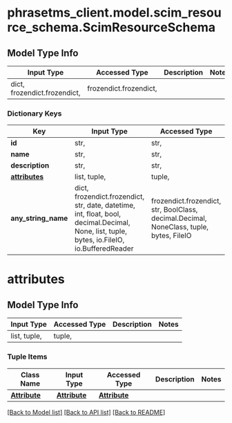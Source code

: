 # phrasetms_client.model.scim_resource_schema.ScimResourceSchema

## Model Type Info

| Input Type                   | Accessed Type          | Description | Notes |
| ---------------------------- | ---------------------- | ----------- | ----- |
| dict, frozendict.frozendict, | frozendict.frozendict, |             |

### Dictionary Keys

| Key                           | Input Type                                                                                                                                  | Accessed Type                                                                           | Description                                                        | Notes      |
| ----------------------------- | ------------------------------------------------------------------------------------------------------------------------------------------- | --------------------------------------------------------------------------------------- | ------------------------------------------------------------------ | ---------- |
| **id**                        | str,                                                                                                                                        | str,                                                                                    |                                                                    | [optional] |
| **name**                      | str,                                                                                                                                        | str,                                                                                    |                                                                    | [optional] |
| **description**               | str,                                                                                                                                        | str,                                                                                    |                                                                    | [optional] |
| **[attributes](#attributes)** | list, tuple,                                                                                                                                | tuple,                                                                                  |                                                                    | [optional] |
| **any_string_name**           | dict, frozendict.frozendict, str, date, datetime, int, float, bool, decimal.Decimal, None, list, tuple, bytes, io.FileIO, io.BufferedReader | frozendict.frozendict, str, BoolClass, decimal.Decimal, NoneClass, tuple, bytes, FileIO | any string name can be used but the value must be the correct type | [optional] |

# attributes

## Model Type Info

| Input Type   | Accessed Type | Description | Notes |
| ------------ | ------------- | ----------- | ----- |
| list, tuple, | tuple,        |             |

### Tuple Items

| Class Name                    | Input Type                    | Accessed Type                 | Description | Notes |
| ----------------------------- | ----------------------------- | ----------------------------- | ----------- | ----- |
| [**Attribute**](Attribute.md) | [**Attribute**](Attribute.md) | [**Attribute**](Attribute.md) |             |

[[Back to Model list]](../../README.md#documentation-for-models) [[Back to API list]](../../README.md#documentation-for-api-endpoints) [[Back to README]](../../README.md)
